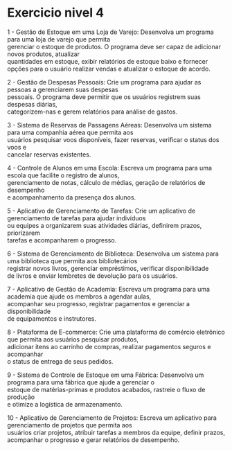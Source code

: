 # Exercicio nivel 4

1 - Gestão de Estoque em uma Loja de Varejo: Desenvolva um programa para uma loja de varejo que permita <br>gerenciar o estoque de produtos. O programa deve ser capaz de adicionar novos produtos, atualizar<br> quantidades em estoque, exibir relatórios de estoque baixo e fornecer <br>opções para o usuário realizar vendas e atualizar o estoque de acordo.

2 - Gestão de Despesas Pessoais: Crie um programa para ajudar as pessoas a gerenciarem suas despesas <br>pessoais. O programa deve permitir que os usuários registrem suas despesas diárias,<br> categorizem-nas e gerem relatórios para análise de gastos.

3 - Sistema de Reservas de Passagens Aéreas: Desenvolva um sistema para uma companhia aérea que permita aos <br>usuários pesquisar voos disponíveis, fazer reservas, verificar o status dos voos e <br>cancelar reservas existentes.

4 - Controle de Alunos em uma Escola: Escreva um programa para uma escola que facilite o registro de alunos,<br> gerenciamento de notas, cálculo de médias, geração de relatórios de desempenho<br> e acompanhamento da presença dos alunos.

5 - Aplicativo de Gerenciamento de Tarefas: Crie um aplicativo de gerenciamento de tarefas para ajudar indivíduos<br> ou equipes a organizarem suas atividades diárias, definirem prazos, priorizarem<br> tarefas e acompanharem o progresso.

6 - Sistema de Gerenciamento de Biblioteca: Desenvolva um sistema para uma biblioteca que permita aos bibliotecários<br> registrar novos livros, gerenciar empréstimos, verificar disponibilidade<br> de livros e enviar lembretes de devolução para os usuários.

7 - Aplicativo de Gestão de Academia: Escreva um programa para uma academia que ajude os membros a agendar aulas, <br>acompanhar seu progresso, registrar pagamentos e gerenciar a disponibilidade<br> de equipamentos e instrutores.

8 - Plataforma de E-commerce: Crie uma plataforma de comércio eletrônico que permita aos usuários pesquisar produtos,<br> adicionar itens ao carrinho de compras, realizar pagamentos seguros e acompanhar<br> o status de entrega de seus pedidos.

9 - Sistema de Controle de Estoque em uma Fábrica: Desenvolva um programa para uma fábrica que ajude a gerenciar o<br> estoque de matérias-primas e produtos acabados, rastreie o fluxo de produção<br> e otimize a logística de armazenamento.

10 - Aplicativo de Gerenciamento de Projetos: Escreva um aplicativo para gerenciamento de projetos que permita aos<br> usuários criar projetos, atribuir tarefas a membros da equipe, definir prazos, <br>acompanhar o progresso e gerar relatórios de desempenho.